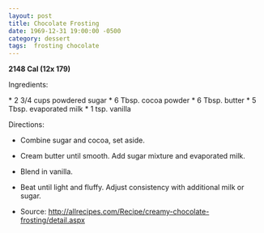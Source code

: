 ```yaml
---
layout: post
title: Chocolate Frosting
date: 1969-12-31 19:00:00 -0500
category: dessert
tags:  frosting chocolate
---
```

<b>2148 Cal (12x 179)</b>
<p>Ingredients:</p>
* 2 3/4 cups powdered sugar
* 6 Tbsp. cocoa powder
* 6 Tbsp. butter
* 5 Tbsp. evaporated milk
* 1 tsp. vanilla

<p>Directions:</p>

* Combine sugar and cocoa, set aside.
* Cream butter until smooth.  Add sugar mixture and evaporated milk.
* Blend in vanilla.
* Beat until light and fluffy.  Adjust consistency with additional milk or sugar.

* Source: http://allrecipes.com/Recipe/creamy-chocolate-frosting/detail.aspx 
